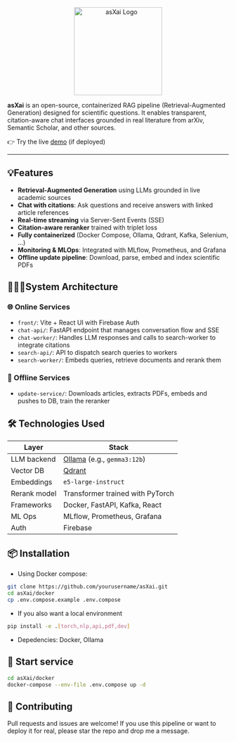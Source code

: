 <div align="center">
  <img src="./src/front/public/asXai_logo_black.svg" alt="asXai Logo" width="200" />
</div>

**asXai** is an open-source, containerized RAG pipeline (Retrieval-Augmented Generation) designed for scientific questions. It enables transparent, citation-aware chat interfaces grounded in real literature from arXiv, Semantic Scholar, and other sources.

👉 Try the live [demo](https://goose-beloved-kit.ngrok-free.app) (if deployed)

---

## 💡Features

- **Retrieval-Augmented Generation** using LLMs grounded in live academic sources
- **Chat with citations**: Ask questions and receive answers with linked article references
- **Real-time streaming** via Server-Sent Events (SSE)
- **Citation-aware reranker** trained with triplet loss
- **Fully containerized** (Docker Compose, Ollama, Qdrant, Kafka, Selenium, ...)
- **Monitoring & MLOps**: Integrated with MLflow, Prometheus, and Grafana
- **Offline update pipeline**: Download, parse, embed and index scientific PDFs


## 👷🏻‍♀️System Architecture

### 🌐 Online Services

- `front/`: Vite + React UI with Firebase Auth
- `chat-api/`: FastAPI endpoint that manages conversation flow and SSE
- `chat-worker/`: Handles LLM responses and calls to search-worker to integrate citations
- `search-api/`: API to dispatch search queries to workers
- `search-worker/`: Embeds queries, retrieve documents and rerank them

### 🦖 Offline Services

- `update-service/`: Downloads articles, extracts PDFs, embeds and pushes to DB, train the reranker


## 🛠️ Technologies Used

| Layer         | Stack                                                   |
|---------------|---------------------------------------------------------|
| LLM backend   | [Ollama](https://ollama.com/) (e.g., `gemma3:12b`)       |
| Vector DB     | [Qdrant](https://qdrant.tech/)                          |
| Embeddings    | `e5-large-instruct`                                     |
| Rerank model  | Transformer trained with PyTorch                        |
| Frameworks    | Docker, FastAPI, Kafka, React                           |
| ML Ops        | MLflow, Prometheus, Grafana                             |
| Auth          | Firebase                                                |


## 📦 Installation

- Using Docker compose:
```bash
git clone https://github.com/yourusername/asXai.git
cd asXai/docker
cp .env.compose.example .env.compose
```
- If you also want a local environment
```bash
pip install -e .[torch,nlp,api,pdf,dev]
```

- Depedencies: Docker, Ollama


## 🚀 Start service

```bash
cd asXai/docker
docker-compose --env-file .env.compose up -d
```

## 🤝 Contributing
Pull requests and issues are welcome!
If you use this pipeline or want to deploy it for real, please star the repo and drop me a message.

